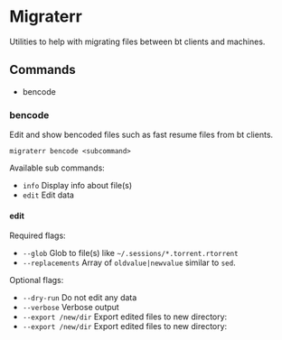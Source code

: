 # Migraterr

Utilities to help with migrating files between bt clients and machines.

## Commands

- bencode

### bencode

Edit and show bencoded files such as fast resume files from bt clients.

`migraterr bencode <subcommand>`

Available sub commands:
- `info`  Display info about file(s)
- `edit`  Edit data

#### edit

Required flags:
- `--glob`  Glob to file(s) like `~/.sessions/*.torrent.rtorrent`
- `--replacements`  Array of `oldvalue|newvalue` similar to `sed`.

Optional flags:
- `--dry-run`  Do not edit any data
- `--verbose`  Verbose output
- `--export /new/dir`   Export edited files to new directory:
- `--export /new/dir`   Export edited files to new directory:
